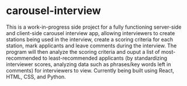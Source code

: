 # carousel-interview

This is a work-in-progress side project for a fully functioning server-side and client-side carousel interview app, allowing interviewers to create stations being used in the interview, create a scoring criteria for each station, mark applicants and leave comments during the interview. The program will then analyze the scoring criteria and ouput a list of most-recommended to least-recommended applicants (by standardizing interviewer scores, analyzing data such as phrases/key words left in comments) for interviewers to view. Currently being built using React, HTML, CSS, and Python.
